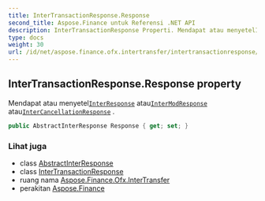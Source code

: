 ```yaml
---
title: InterTransactionResponse.Response
second_title: Aspose.Finance untuk Referensi .NET API
description: InterTransactionResponse Properti. Mendapat atau menyetelInterResponse atauInterModResponse atauInterCancellationResponse .
type: docs
weight: 30
url: /id/net/aspose.finance.ofx.intertransfer/intertransactionresponse/response/
---
```

## InterTransactionResponse.Response property

Mendapat atau menyetel[`InterResponse`](../../interresponse/) atau[`InterModResponse`](../../intermodresponse/) atau[`InterCancellationResponse`](../../intercancellationresponse/) .

```csharp
public AbstractInterResponse Response { get; set; }
```

### Lihat juga

* class [AbstractInterResponse](../../abstractinterresponse/)
* class [InterTransactionResponse](../)
* ruang nama [Aspose.Finance.Ofx.InterTransfer](../../intertransactionresponse/)
* perakitan [Aspose.Finance](../../../)


